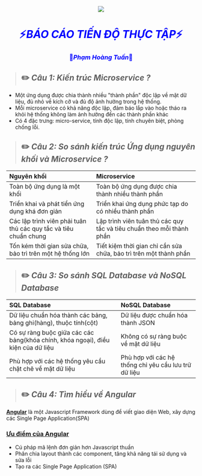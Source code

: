 <p align="center"><img src="./vnpt-img.png"/></p>
<h1 align='center' style="color:blue;">⚡️<i>BÁO CÁO TIẾN ĐỘ THỰC TẬP</i>⚡️</h1>
<h3 align='center' style="color:blue;">🌱<i>Phạm Hoàng Tuấn</i>🌱</h3>

> ## ✏️ ***Câu 1: Kiến trúc Microservice ?***
- Một ứng dụng được chia thành nhiều "thành phần" độc lập về mặt dữ liệu, đủ nhỏ về kích cỡ và đủ độ ảnh hưởng trong hệ thống.
- Mỗi microservice có khả năng độc lập, đảm báo lắp vào hoặc tháo ra khỏi hệ thống không làm ảnh hưởng đến các thành phần khác
- Có 4 đặc trưng: micro-service, tính độc lập, tính chuyên biệt, phòng chống lỗi.

> ## ✏️ ***Câu 2: So sánh kiến trúc Ứng dụng nguyên khối và Microservice ?***

| Nguyên khối                       | Microservice 
| :---                              |    :----  
| Toàn bộ ứng dụng là một khối      | Toàn bộ ứng dụng được chia thành nhiều thành phần     
| Triển khai và phát tiển ứng dụng khá đơn giản   | Triển khai ứng dụng phức tạp do có nhiều thành phần
| Các lập trình viên phải tuân thủ các quy tắc và tiêu chuẩn chung| Lập trình viên tuân thủ các quy tắc và tiêu chuẩn theo mỗi thành phần
| Tốn kém thời gian sửa chữa, bảo trì trên một hệ thống lớn | Tiết kiệm thời gian chỉ cần sửa chữa, bảo trì trên một thành phần

> ## ✏️ ***Câu 3: So sánh SQL Database và  NoSQL Database*** 

| SQL Database                      | NoSQL Database
| :---                              |    :----  
| Dữ liệu chuẩn hóa thành các bảng, bảng ghi(hàng), thuộc tính(cột) | Dữ liệu được chuẩn hóa thành JSON 
| Có sự ràng buộc giữa các các bảng(khóa chính, khóa ngoại), điều kiện của dữ liệu | Không có sự ràng buộc về mặt dữ liệu
| Phù hợp với các hệ thống yêu cầu chặt chẽ về mặt dữ liệu | Phù hợp với các hệ thống chỉ yêu cầu lưu trữ dữ liệu

> ## ✏️ ***Câu 4: Tìm hiểu về Angular***
[**Angular**](https://angular.io/) là một Javascript Framework dùng để viết giao diện Web, xây dựng các Single Page Application(SPA)

### [Ưu điểm của Angular](https://angular.io/)
- Cú pháp mã lệnh đơn giản hơn Javascript thuần
- Phân chia layout thành các component, tăng khả năng tái sử dụng và sửa lỗi
- Tạo ra các Single Page Application (SPA)
